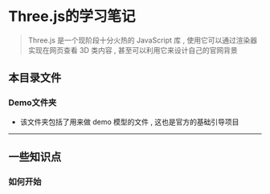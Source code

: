 # Three.js的学习笔记

> Three.js 是一个现阶段十分火热的 JavaScript 库 , 使用它可以通过渲染器实现在网页查看 3D 类内容 , 甚至可以利用它来设计自己的官网背景

## 本目录文件

### Demo文件夹

- 该文件夹包括了用来做 demo 模型的文件 , 这也是官方的基础引导项目

---------------

## 一些知识点

### 如何开始